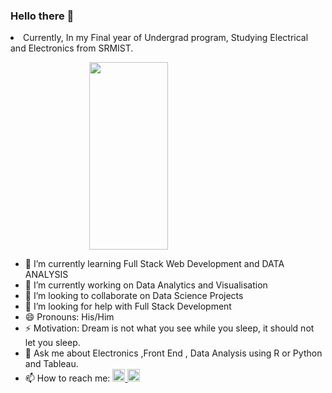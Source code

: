 ### Hello there 👋

<li>Currently, In my Final year of Undergrad program, Studying Electrical and Electronics from SRMIST.</li>
 
<img src="https://user-images.githubusercontent.com/65285463/149609899-0d8fd4f9-46f0-4a03-a4e3-b06249a89cac.gif" height="300px" width="300px" style=" display: block;
  margin-left: auto;
  margin-right: auto;
  width: 50%; ">


- 🌱 I’m currently learning Full Stack Web Development and DATA ANALYSIS  
 - 🔭 I’m currently working on Data Analytics and Visualisation
 - 👯 I’m looking to collaborate on Data Science Projects
- 🤔 I’m looking for help with Full Stack Development 
 - 😄 Pronouns: His/Him
- ⚡ Motivation: Dream is not what you see while you sleep, it should not let you sleep.  
 - 💬 Ask me about Electronics ,Front End , Data Analysis using R or Python and Tableau.
- 📫 How to reach me:  <a href="https://www.linkedin.com/in/rupam-chattopadhyay"> <img src="https://cdn1.iconfinder.com/data/icons/social-media-rounded-corners/512/Rounded_Linkedin2_svg-512.png" height="20px" width="20px"  > </a> <a href="mailto:rupam.altavista@gmail.com"> <img src="https://cdn4.iconfinder.com/data/icons/logos-brands-5/24/gmail-128.png" height="20px" width="20px"  > </a>



